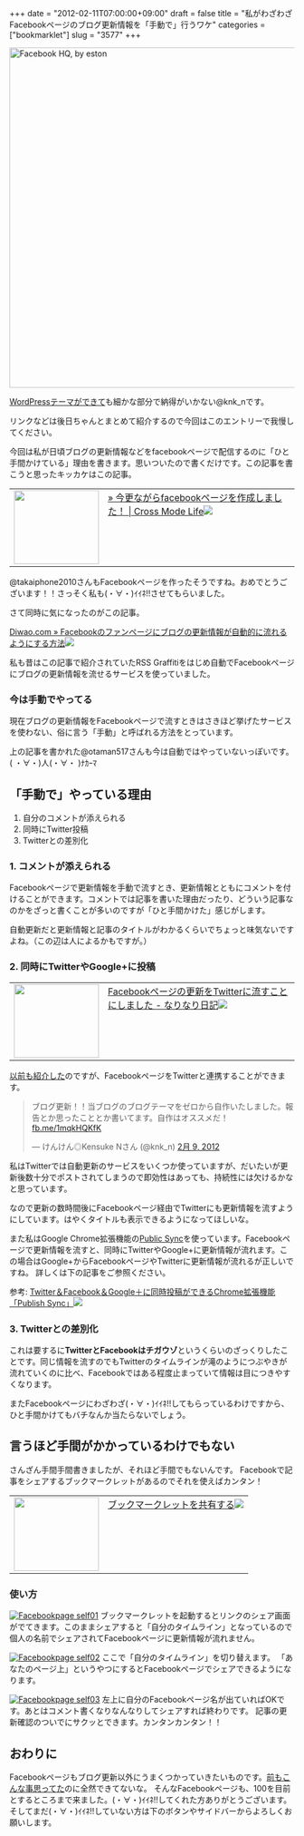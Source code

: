 +++
date = "2012-02-11T07:00:00+09:00"
draft = false
title = "私がわざわざFacebookページのブログ更新情報を「手動で」行うワケ"
categories = ["bookmarklet"]
slug = "3577"
+++

<a href="http://www.flickr.com/photos/33863004@N00/2390914273/" title="Facebook HQ, by eston by marcopako , on Flickr" target="_blank"><img class="flickr_photo" src="http://farm3.static.flickr.com/2315/2390914273_9b1ee4ee61_z.jpg" alt="Facebook HQ, by eston" width="600px"/></a>

<a href="https://knk-n.com/2012/02/09/making_myblogtheme/" target="_blank">WordPressテーマができて</a>も細かな部分で納得がいかない@knk_nです。

リンクなどは後日ちゃんとまとめて紹介するので今回はこのエントリーで我慢してください。

今回は私が日頃ブログの更新情報などをfacebookページで配信するのに「ひと手間かけている」理由を書きます。思いついたので書くだけです。<!--more-->この記事を書こうと思ったキッカケはこの記事。

<table width="100%"><td valign="top" width="150"><a href="http://crossmodelife.com/2012/02/09/1179/" target="_blank"><img border="0" src="http://capture.heartrails.com/150x130/shadow?http://crossmodelife.com/2012/02/09/1179/"  width="150" height="130" /></a></td><td valign="top"><a  href="http://crossmodelife.com/2012/02/09/1179/" target="_blank">» 今更ながらfacebookページを作成しました！ | Cross Mode Life</a><a href="http://b.hatena.ne.jp/entry/http://crossmodelife.com/2012/02/09/1179/" target="_blank"><img border="0" src="http://b.hatena.ne.jp/entry/image/large/http://crossmodelife.com/2012/02/09/1179/" /></a></td></table>

@takaiphone2010さんもFacebookページを作ったそうですね。おめでとうございます！！さっそく私も(・∀・)ｲｲﾈ!!させてもらいました。

さて同時に気になったのがこの記事。

<a href="http://diwao.com/ds-labo/2011/01/RSS-Graffiti.html" target="_blank">Diwao.com » Facebookのファンページにブログの更新情報が自動的に流れるようにする方法</a><a href="http://b.hatena.ne.jp/entry/http://diwao.com/ds-labo/2011/01/RSS-Graffiti.html" target="_blank"><img border="0" src="http://b.hatena.ne.jp/entry/image/large/http://diwao.com/ds-labo/2011/01/RSS-Graffiti.html" /></a>

私も昔はこの記事で紹介されていたRSS Graffitiをはじめ自動でFacebookページにブログの更新情報を流せるサービスを使っていました。

<h3>今は手動でやってる</h3>
現在ブログの更新情報をFacebookページで流すときはさきほど挙げたサービスを使わない、俗に言う「手動」と呼ばれる方法をとっています。

上の記事を書かれた@otaman517さんも今は自動ではやっていないっぽいです。( ・∀・)人(・∀・ )ﾅｶｰﾏ

<h2>「手動で」やっている理由</h2>
<ol>
<li>自分のコメントが添えられる</li>
<li>同時にTwitter投稿</li>
<li>Twitterとの差別化</li>
</ol>
<h3>1. コメントが添えられる</h3>
Facebookページで更新情報を手動で流すとき、更新情報とともにコメントを付けることができます。コメントでは記事を書いた理由だったり、どういう記事なのかをざっと書くことが多いのですが「ひと手間かけた」感じがします。

自動更新だと更新情報と記事のタイトルがわかるくらいでちょっと味気ないですよね。（この辺は人によるかもですが。）

<h3>2. 同時にTwitterやGoogle+に投稿</h3>
<table width="100%"><td valign="top" width="150"><a href="http://d.hatena.ne.jp/narinarissu/20110926/1317005565" target="_blank"><img border="0" src="http://capture.heartrails.com/150x130/shadow?http://d.hatena.ne.jp/narinarissu/20110926/1317005565"  width="150" height="130" /></a></td><td valign="top"><a  href="http://d.hatena.ne.jp/narinarissu/20110926/1317005565" target="_blank">Facebookページの更新をTwitterに流すことにしました - なりなり日記</a><a href="http://b.hatena.ne.jp/entry/http://d.hatena.ne.jp/narinarissu/20110926/1317005565" target="_blank"><img border="0" src="http://b.hatena.ne.jp/entry/image/large/http://d.hatena.ne.jp/narinarissu/20110926/1317005565" /></a></td></table>
<a href="https://knk-n.com/2011/09/28/facebook-page_howto/" target="_blank">以前も紹介した</a>のですが、FacebookページをTwitterと連携することができます。

<blockquote class="twitter-tweet tw-align-center" lang="ja"><p>ブログ更新！！当ブログのブログテーマをゼロから自作いたしました。報告とか思ったこととか書いてます。自作はオススメだ！ <a href="http://t.co/HdBxcO9E" title="http://fb.me/1mqkHQKfK">fb.me/1mqkHQKfK</a></p>&mdash; けんけん◎Kensuke Nさん (@knk_n) <a href="https://twitter.com/knk_n/status/167522776633192448" data-datetime="2012-02-09T08:18:37+00:00">2月 9, 2012</a></blockquote>
<script src="//platform.twitter.com/widgets.js" charset="utf-8"></script>

私はTwitterでは自動更新のサービスをいくつか使っていますが、だいたいが更新後数十分でポストされてしまうので即効性はあっても、持続性には欠けるかなと思っています。

なので更新の数時間後にFacebookページ経由でTwitterにも更新情報を流すようにしています。はやくタイトルも表示できるようになってほしいな。

また私はGoogle Chrome拡張機能の<a href="https://chrome.google.com/webstore/detail/aamklbolfkledofgpbdllkangemkfdnb?hl=ja" target="_blank">Public Sync</a>を使っています。Facebookページで更新情報を流すと、同時にTwitterやGoogle+に更新情報が流れます。この場合はGoogle+からFacebookページやTwitterに更新情報が流れるが正しいですね。
詳しくは下の記事をご参照ください。

<p>参考: <a href="https://knk-n.com/2011/10/31/publish-sync/" target="_blank">Twitter＆Facebook＆Google＋に同時投稿ができるChrome拡張機能「Publish Sync」</a><a href="http://b.hatena.ne.jp/entry/https://knk-n.com/2011/10/31/publish-sync/" target="_blank"><img border="0" src="http://b.hatena.ne.jp/entry/image/large/https://knk-n.com/2011/10/31/publish-sync/" /></a>
</p>


<h3>3. Twitterとの差別化</h3>
これは要するに<strong>TwitterとFacebookはチガウゾ</strong>というくらいのざっくりしたことです。同じ情報を流すのでもTwitterのタイムラインが滝のようにつぶやきが流れていくのに比べ、Facebookではある程度止まっていて情報は目につきやすくなります。

またFacebookページにわざわざ(・∀・)ｲｲﾈ!!してもらっているわけですから、ひと手間かけてもバチなんか当たらないでしょう。

<h2>言うほど手間がかかっているわけでもない</h2>
さんざん手間手間書きましたが、それほど手間でもないんです。
Facebookで記事をシェアするブックマークレットがあるのでそれを使えばカンタン！

<table width="100%"><td valign="top" width="150"><a href="http://www.facebook.com/share_options.php" target="_blank"><img border="0" src="http://capture.heartrails.com/150x130/shadow?http://www.facebook.com/share_options.php"  width="150" height="130" /></a></td><td valign="top"><a  href="http://www.facebook.com/share_options.php" target="_blank">ブックマークレットを共有する</a><a href="http://b.hatena.ne.jp/entry/http://www.facebook.com/share_options.php" target="_blank"><img border="0" src="http://b.hatena.ne.jp/entry/image/large/http://www.facebook.com/share_options.php" /></a></td></table>

<h3>使い方</h3>
<a href="https://knk-n.com/images/2012/02/making_myblogtheme04facebookpage_self01.jpg" title="Facebookpage self01"><img src="https://knk-n.com/images/2012/02/making_myblogtheme04facebookpage_self01.jpg" alt="Facebookpage self01" title="facebookpage_self01.jpg" /></a>
ブックマークレットを起動するとリンクのシェア画面がでてきます。このままシェアすると「自分のタイムライン」となっているので個人の名前でシェアされてFacebookページに更新情報が流れません。


<a href="https://knk-n.com/images/2012/02/facebookpage_self02.jpg" title="Facebookpage self02"><img src="https://knk-n.com/images/2012/02/facebookpage_self02.jpg" alt="Facebookpage self02" title="facebookpage_self02.jpg" /></a>
ここで「自分のタイムライン」を切り替えます。
「あなたのページ上」というやつにするとFacebookページでシェアできるようになります。

<a href="https://knk-n.com/images/2012/02/facebookpage_self03.png" title="Facebookpage self03"><img src="https://knk-n.com/images/2012/02/facebookpage_self03.png" alt="Facebookpage self03" title="facebookpage_self03.png" /></a>
左上に自分のFacebookページ名が出ていればOKです。あとはコメント書くなりなんなりしてシェアすれば終わりです。
記事の更新確認のついでにサクッとできます。カンタンカンタン！！

<h2>おわりに</h2>
Facebookページもブログ更新以外にうまくつかっていきたいものです。<a href="https://knk-n.com/2011/09/28/facebook-page_howto/" target="_blank">前もこんな事思ってた</a>のに全然できてないな。
そんなFacebookページも、100を目前とするところまで来ました。(・∀・)ｲｲﾈ!!してくれた方ありがとうございます。そしてまだ(・∀・)ｲｲﾈ!!していない方は下のボタンやサイドバーからよろしくお願いします。
